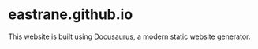 # eastrane.github.io

This website is built using [Docusaurus](https://docusaurus.io/), a modern static website generator.